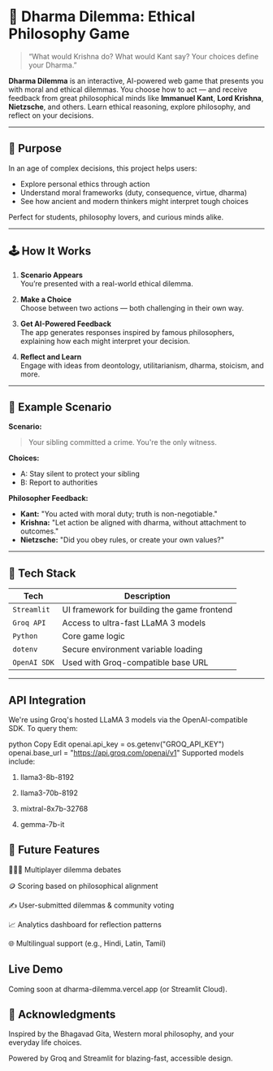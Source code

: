 # 🧠 Dharma Dilemma: Ethical Philosophy Game

> “What would Krishna do? What would Kant say? Your choices define your Dharma.”

**Dharma Dilemma** is an interactive, AI-powered web game that presents you with moral and ethical dilemmas. You choose how to act — and receive feedback from great philosophical minds like **Immanuel Kant**, **Lord Krishna**, **Nietzsche**, and others. Learn ethical reasoning, explore philosophy, and reflect on your decisions.

---

## 🎯 Purpose

In an age of complex decisions, this project helps users:
- Explore personal ethics through action
- Understand moral frameworks (duty, consequence, virtue, dharma)
- See how ancient and modern thinkers might interpret tough choices

Perfect for students, philosophy lovers, and curious minds alike.

---

## 🕹️ How It Works

1. **Scenario Appears**  
   You’re presented with a real-world ethical dilemma.
   
2. **Make a Choice**  
   Choose between two actions — both challenging in their own way.

3. **Get AI-Powered Feedback**  
   The app generates responses inspired by famous philosophers, explaining how each might interpret your decision.

4. **Reflect and Learn**  
   Engage with ideas from deontology, utilitarianism, dharma, stoicism, and more.

---

## 🧪 Example Scenario

**Scenario:**  
> Your sibling committed a crime. You're the only witness.

**Choices:**
- A: Stay silent to protect your sibling  
- B: Report to authorities  

**Philosopher Feedback:**
- **Kant:** "You acted with moral duty; truth is non-negotiable."
- **Krishna:** "Let action be aligned with dharma, without attachment to outcomes."
- **Nietzsche:** "Did you obey rules, or create your own values?"

---

## 🧱 Tech Stack

| Tech            | Description                                  |
|-----------------|----------------------------------------------|
| `Streamlit`     | UI framework for building the game frontend  |
| `Groq API`      | Access to ultra-fast LLaMA 3 models          |
| `Python`        | Core game logic                              |
| `dotenv`        | Secure environment variable loading          |
| `OpenAI SDK`    | Used with Groq-compatible base URL           |

---

## API Integration
We're using Groq's hosted LLaMA 3 models via the OpenAI-compatible SDK.
To query them:

python
Copy
Edit
openai.api_key = os.getenv("GROQ_API_KEY")
openai.base_url = "https://api.groq.com/openai/v1"
Supported models include:

1. llama3-8b-8192

2. llama3-70b-8192

3. mixtral-8x7b-32768

4. gemma-7b-it

## 🔮 Future Features
🧑‍🤝‍🧑 Multiplayer dilemma debates

🪙 Scoring based on philosophical alignment

✍️ User-submitted dilemmas & community voting

📈 Analytics dashboard for reflection patterns

🌐 Multilingual support (e.g., Hindi, Latin, Tamil)

## Live Demo
Coming soon at dharma-dilemma.vercel.app (or Streamlit Cloud).

## 🙏 Acknowledgments
Inspired by the Bhagavad Gita, Western moral philosophy, and your everyday life choices.

Powered by Groq and Streamlit for blazing-fast, accessible design.


